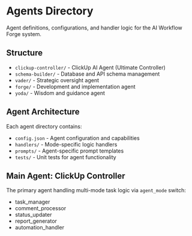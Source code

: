 # Agents Directory

Agent definitions, configurations, and handler logic for the AI Workflow Forge system.

## Structure
- `clickup-controller/` - ClickUp AI Agent (Ultimate Controller)
- `schema-builder/` - Database and API schema management
- `vader/` - Strategic oversight agent
- `forge/` - Development and implementation agent
- `yoda/` - Wisdom and guidance agent

## Agent Architecture
Each agent directory contains:
- `config.json` - Agent configuration and capabilities
- `handlers/` - Mode-specific logic handlers
- `prompts/` - Agent-specific prompt templates
- `tests/` - Unit tests for agent functionality

## Main Agent: ClickUp Controller
The primary agent handling multi-mode task logic via `agent_mode` switch:
- task_manager
- comment_processor
- status_updater
- report_generator
- automation_handler
